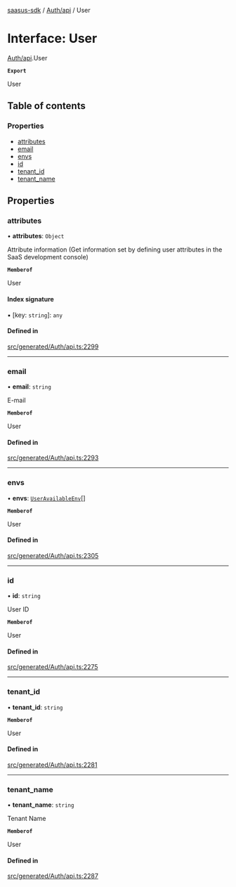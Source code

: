 [saasus-sdk](../README.md) / [Auth/api](../modules/Auth_api.md) / User

# Interface: User

[Auth/api](../modules/Auth_api.md).User

**`Export`**

User

## Table of contents

### Properties

- [attributes](Auth_api.User.md#attributes)
- [email](Auth_api.User.md#email)
- [envs](Auth_api.User.md#envs)
- [id](Auth_api.User.md#id)
- [tenant\_id](Auth_api.User.md#tenant_id)
- [tenant\_name](Auth_api.User.md#tenant_name)

## Properties

### attributes

• **attributes**: `Object`

Attribute information (Get information set by defining user attributes in the SaaS development console)

**`Memberof`**

User

#### Index signature

▪ [key: `string`]: `any`

#### Defined in

[src/generated/Auth/api.ts:2299](https://github.com/saasus-platform/saasus-sdk-javascript/blob/997c544/src/generated/Auth/api.ts#L2299)

___

### email

• **email**: `string`

E-mail

**`Memberof`**

User

#### Defined in

[src/generated/Auth/api.ts:2293](https://github.com/saasus-platform/saasus-sdk-javascript/blob/997c544/src/generated/Auth/api.ts#L2293)

___

### envs

• **envs**: [`UserAvailableEnv`](Auth_api.UserAvailableEnv.md)[]

**`Memberof`**

User

#### Defined in

[src/generated/Auth/api.ts:2305](https://github.com/saasus-platform/saasus-sdk-javascript/blob/997c544/src/generated/Auth/api.ts#L2305)

___

### id

• **id**: `string`

User ID

**`Memberof`**

User

#### Defined in

[src/generated/Auth/api.ts:2275](https://github.com/saasus-platform/saasus-sdk-javascript/blob/997c544/src/generated/Auth/api.ts#L2275)

___

### tenant\_id

• **tenant\_id**: `string`

**`Memberof`**

User

#### Defined in

[src/generated/Auth/api.ts:2281](https://github.com/saasus-platform/saasus-sdk-javascript/blob/997c544/src/generated/Auth/api.ts#L2281)

___

### tenant\_name

• **tenant\_name**: `string`

Tenant Name

**`Memberof`**

User

#### Defined in

[src/generated/Auth/api.ts:2287](https://github.com/saasus-platform/saasus-sdk-javascript/blob/997c544/src/generated/Auth/api.ts#L2287)
